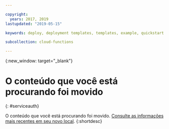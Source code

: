 ```yaml
---

copyright:
  years: 2017, 2019
lastupdated: "2019-05-15"

keywords: deploy, deployment templates, templates, example, quickstart

subcollection: cloud-functions

---
```


{:new_window: target="_blank"}
# O conteúdo que você está procurando foi movido
{: #serviceauth}

O conteúdo que você está procurando foi movido. [Consulte as informações mais recentes em seu novo local](/docs/openwhisk?topic=cloud-functions-templates).
{:shortdesc}
